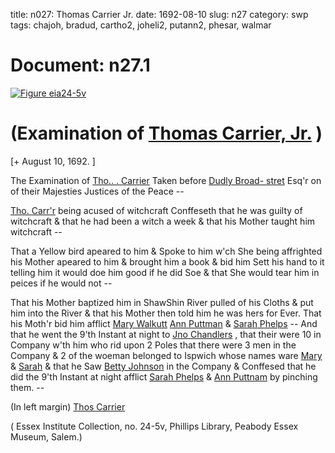 title: n027: Thomas Carrier Jr.
date: 1692-08-10
slug: n27
category: swp
tags: chajoh, bradud, cartho2, joheli2, putann2, phesar, walmar




<div markdown class="doc" id="n27.1">

# Document: n27.1



<span markdown class="figure">[![Figure eia24-5v](archives/essex/eia/gifs/eia24-5v.gif)](archives/essex/eia/large/eia24-5v.jpg)</span>


# (Examination of [Thomas Carrier, Jr.](/tag/cartho2.html) )

[+ August 10, 1692. ]

The Examination of [Tho.. . Carrier](/tag/cartho2.html) Taken before [Dudly Broad- stret](/tag/bradud.html) Esq'r on of their Majesties Justices of the Peace --

[Tho. Carr'r](/tag/cartho2.html) being acused of witchcraft Conffeseth that he was  guilty of witchcraft & that he had been a witch a week & that his  Mother taught him witchcraft --

That a Yellow bird apeared to him & Spoke to him w'ch She  being affrighted his Mother apeared to him & brought him a book  & bid him Sett his hand to it telling him it would doe him good if he  did Soe & that She would tear him in peices if he would not --

That his Mother baptized him in ShawShin River pulled of his  Cloths & put him into the River & that his Mother then told him he  was hers for Ever. That his Moth'r bid him afflict [Mary Walkutt](/tag/walmar.html) [Ann Puttman](/tag/putann2.html) & [Sarah Phelps](/tag/phesar.html) -- And that he went the 9'th Instant at  night to [Jno Chandlers](/tag/chajoh.html) , that their were 10 in Company w'th him who  rid upon 2 Poles that there were 3 men in the Company & 2 of the  woeman belonged to Ispwich whose names ware [Mary](/tag/walmar.html) & [Sarah](/tag/phesar.html)  & that he Saw [Betty Johnson](/tag/joheli2.html) in the Company & Conffesed that he did  the 9'th Instant at night afflict [Sarah Phelps](/tag/phesar.html) & [Ann Puttnam](/tag/putann2.html) by  pinching them. --

(In left margin) [Thos Carrier](/tag/cartho2.html)

( Essex Institute Collection, no. 24-5v, Phillips Library, Peabody Essex Museum, Salem.)


</div>

